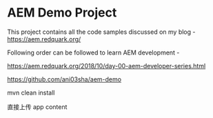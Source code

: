 # AEM Demo Project
This project contains all the code samples discussed on my blog - https://aem.redquark.org/

Following order can be followed to learn AEM development -

https://aem.redquark.org/2018/10/day-00-aem-developer-series.html


https://github.com/ani03sha/aem-demo

mvn clean install

直接上传 app content
